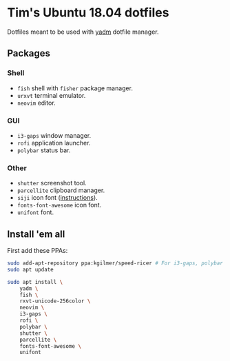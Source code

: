 # Tim's Ubuntu 18.04 dotfiles

Dotfiles meant to be used with [yadm](https://github.com/TheLocehiliosan/yadm) dotfile manager.

## Packages

### Shell
* `fish` shell with `fisher` package manager.
* `urxvt` terminal emulator.
* `neovim` editor.

### GUI
* `i3-gaps` window manager.
* `rofi` application launcher.
* `polybar` status bar.


### Other
* `shutter` screenshot tool.
* `parcellite` clipboard manager.
* `siji` icon font ([instructions](https://github.com/stark/siji)).
* `fonts-font-awesome` icon font.
* `unifont` font.


## Install 'em all

First add these PPAs:
```bash
sudo add-apt-repository ppa:kgilmer/speed-ricer # For i3-gaps, polybar
sudo apt update
```

```bash
sudo apt install \
    yadm \
    fish \
    rxvt-unicode-256color \
    neovim \
    i3-gaps \
    rofi \
    polybar \
    shutter \
    parcellite \
    fonts-font-awesome \
    unifont
```
